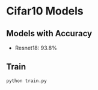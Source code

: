 # Cifar10 Models

## Models with Accuracy

* Resnet18: 93.8%


## Train

```bash
python train.py
```